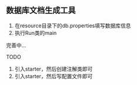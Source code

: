 ## 数据库文档生成工具
1. 在resource目录下的db.properties填写数据库信息
2. 执行Run类的main

完善中...

TODO
1. 引入starter，然后创建注解类即可
2. 引入starter，然后写配置文件即可